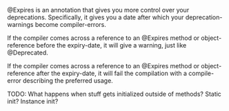 @Expires is an annotation that gives you more control over your deprecations. Specifically, it gives you a date after which your deprecation-warnings become compiler-errors.

If the compiler comes across a reference to an @Expires method or object-reference before the expiry-date, it will give a warning, just like @Deprecated.

If the compiler comes across a reference to an @Expires method or object-reference after the expiry-date, it will fail the compilation with a compile-error describing the preferred usage.

TODO: What happens when stuff gets initialized outside of methods? Static init? Instance init?
